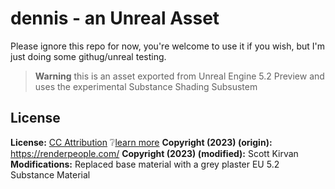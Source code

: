 # dennis - an Unreal Asset

Please ignore this repo for now, you're welcome to use it if you wish, but I'm just doing some githug/unreal testing.

> **Warning** this is an asset exported from Unreal Engine 5.2 Preview and uses the experimental Substance Shading Subsustem

## License
**License:**  [CC Attribution](LICENSE.md) :grey_question:[learn more](http://creativecommons.org/licenses/by/4.0/)
**Copyright (2023) (origin):** https://renderpeople.com/
**Copyright (2023) (modified):** Scott Kirvan 
**Modifications:** Replaced base material with a grey plaster EU 5.2 Substance Material
